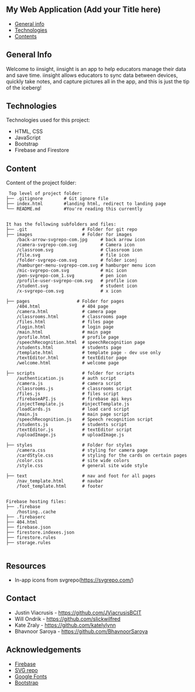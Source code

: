 ## My Web Application (Add your Title here)

* [General info](#general-info)
* [Technologies](#technologies)
* [Contents](#content)

## General Info
Welcome to iinsight, iinsight is an app to help educators manage their data and save time. iinsight allows educators to sync data between devices, quickly take notes, and capture pictures all in the app, and this is just the tip of the iceberg!


	
## Technologies
Technologies used for this project:
* HTML, CSS
* JavaScript
* Bootstrap 
* Firebase and Firestore
	
## Content
Content of the project folder:

```
 Top level of project folder: 
├── .gitignore        # Git ignore file
├── index.html        #landing html, redirect to landing page
└── README.md         #You're reading this currently


It has the following subfolders and files:
├── .git                     # Folder for git repo
├── images                   # Folder for images
    /back-arrow-svgrepo-com.jpg     # back arrow icon
    /camera-svgrepo-com.svg         # Camera icon
    /classroom.svg                  # Classroom icon
    /file.svg                       # file icon
    /folder-svgrepo-com.svg         # folder iconj
    /hamburger-menu-svgrepo-com.svg # hamburger menu icon
    /mic-svgrepo-com.svg            # mic icon
    /pen-svgrepo-com_1.svg          # pen icon
    /profile-user-svgrepo-com.svg   # profile icon
    /student.svg                    # student icon
    /x-svgrepo-com.svg              # x icon

├── pages                  # Folder for pages
    /404.html                # 404 page
    /camera.html             # camera page
    /classrooms.html         # classrooms page
    /files.html              # files page
    /login.html              # login page
    /main.html               # main page
    /profile.html            # profile page
    /speechRecognition.html  # speechRecognition page
    /students.html           # students page
    /template.html           # template page - dev use only
    /textEditor.html         # textEditor page
    /welcome.html            # welcome page

├── scripts                  # folder for scripts
    /authentication.js       # auth script
    /camera.js               # camera script
    /classrooms.js           # classrooms script
    /files.js                # files script
    /firebaseAPI.js          # firebase api keys
    /injectTemplate.js       #injectTemplate.js
    /loadCards.js            # load card script
    /main.js                 # main page script
    /speechRecognition.js    # Speech recognition script
    /students.js             # students script
    /textEditor.js           # textEditor script
    /uploadImage.js          # uploadImage.js

├── styles                   # Folder for styles
    /camera.css              # styling for camera page
    /cardStyle.css           # styling for the cards on certain pages
    /color.css               # site wide colors
    /style.css               # general site wide style 

├── text                     # nav and foot for all pages
    /nav_template.html       # navbar
    /foot_template.html      # footer


Firebase hosting files: 
├── .firebase
	/hosting..cache
├── .firebaserc
├── 404.html
├── firebase.json
├── firestore.indexes.json
├── firestore.rules
├── storage.rules


```

## Resources
- In-app icons from svgrepo(https://svgrepo.com/)

## Contact 
* Justin Viacrusis - https://github.com/JViacrusisBCIT
* Will Ondrik - https://github.com/slickwilfred
* Kate Zraly - https://github.com/katelylynn
* Bhavnoor Saroya - https://github.com/BhavnoorSaroya

## Acknowledgements 
* <a href="https://firebase.google.com/">Firebase</a>
* <a href="https://svgrepo.com/">SVG repo</a> 
* <a href="https://fonts.google.com/">Google Fonts</a>
* <a href="https://getbootstrap.com/">Bootstrap</a>

